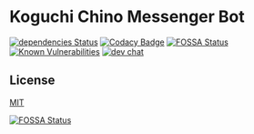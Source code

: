 # Koguchi Chino Messenger Bot

[![dependencies Status](https://david-dm.org/edisonlee55/Koguchi-Chino-Messenger-Bot/status.svg)](https://david-dm.org/edisonlee55/Koguchi-Chino-Messenger-Bot)
[![Codacy Badge](https://api.codacy.com/project/badge/Grade/8d55fa588aa94566957d0c44bedde7d0)](https://www.codacy.com/app/edisonlee55/Koguchi-Chino-Messenger-Bot?utm_source=github.com&amp;utm_medium=referral&amp;utm_content=edisonlee55/Koguchi-Chino-Messenger-Bot&amp;utm_campaign=Badge_Grade)
[![FOSSA Status](https://app.fossa.io/api/projects/git%2Bgithub.com%2Fedisonlee55%2FKoguchi-Chino-Messenger-Bot.svg?type=shield)](https://app.fossa.io/projects/git%2Bgithub.com%2Fedisonlee55%2FKoguchi-Chino-Messenger-Bot?ref=badge_shield)
[![Known Vulnerabilities](https://snyk.io/test/github/edisonlee55/mymoney/badge.svg?targetFile=package.json)](https://snyk.io/test/github/edisonlee55/mymoney?targetFile=package.json)
[![dev chat](https://discordapp.com/api/guilds/395361437876224001/widget.png?style=shield)](https://discord.gg/tPz2hPD)

## License

[MIT](LICENSE)

[![FOSSA Status](https://app.fossa.io/api/projects/git%2Bgithub.com%2Fedisonlee55%2FKoguchi-Chino-Messenger-Bot.svg?type=large)](https://app.fossa.io/projects/git%2Bgithub.com%2Fedisonlee55%2FKoguchi-Chino-Messenger-Bot?ref=badge_large)

